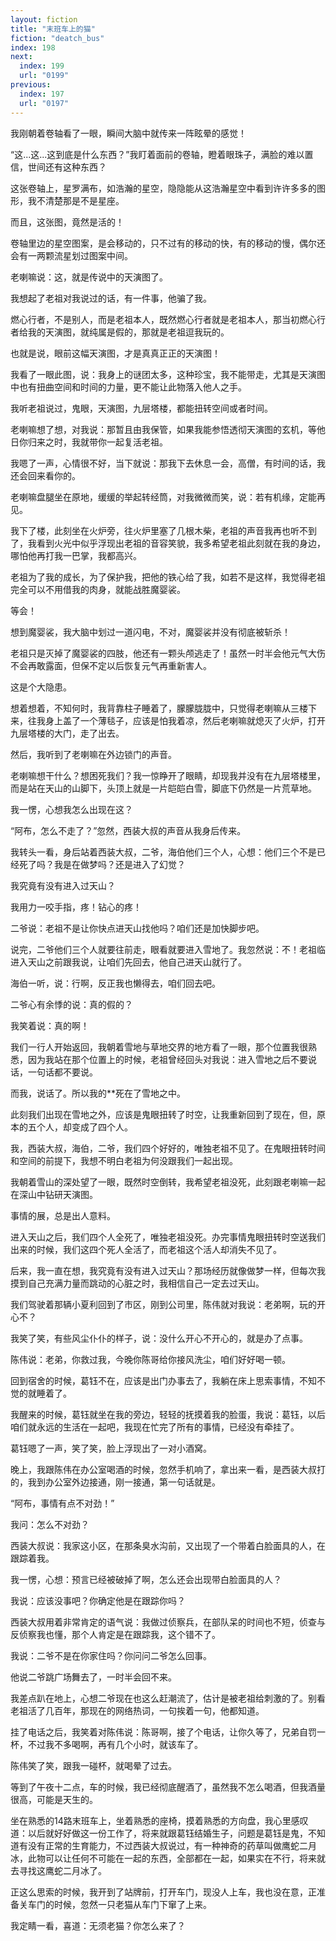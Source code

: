 ```yaml
---
layout: fiction
title: "末班车上的猫"
fiction: "deatch_bus"
index: 198
next:
  index: 199
  url: "0199"
previous:
  index: 197
  url: "0197"
---
```

我刚朝着卷轴看了一眼，瞬间大脑中就传来一阵眩晕的感觉！

“这...这...这到底是什么东西？”我盯着面前的卷轴，瞪着眼珠子，满脸的难以置信，世间还有这种东西？

这张卷轴上，星罗满布，如浩瀚的星空，隐隐能从这浩瀚星空中看到许许多多的图形，我不清楚那是不是星座。

而且，这张图，竟然是活的！

卷轴里边的星空图案，是会移动的，只不过有的移动的快，有的移动的慢，偶尔还会有一两颗流星划过图案中间。

老喇嘛说：这，就是传说中的天演图了。

我想起了老祖对我说过的话，有一件事，他骗了我。

燃心行者，不是别人，而是老祖本人，既然燃心行者就是老祖本人，那当初燃心行者给我的天演图，就纯属是假的，那就是老祖逗我玩的。

也就是说，眼前这幅天演图，才是真真正正的天演图！

我看了一眼此图，说：我身上的谜团太多，这种珍宝，我不能带走，尤其是天演图中也有扭曲空间和时间的力量，更不能让此物落入他人之手。

我听老祖说过，鬼眼，天演图，九层塔楼，都能扭转空间或者时间。

老喇嘛想了想，对我说：那暂且由我保管，如果我能参悟透彻天演图的玄机，等他日你归来之时，我就带你一起复活老祖。

我嗯了一声，心情很不好，当下就说：那我下去休息一会，高僧，有时间的话，我还会回来看你的。

老喇嘛盘腿坐在原地，缓缓的举起转经筒，对我微微而笑，说：若有机缘，定能再见。

我下了楼，此刻坐在火炉旁，往火炉里塞了几根木柴，老祖的声音我再也听不到了，我看到火光中似乎浮现出老祖的音容笑貌，我多希望老祖此刻就在我的身边，哪怕他再打我一巴掌，我都高兴。

老祖为了我的成长，为了保护我，把他的铁心给了我，如若不是这样，我觉得老祖完全可以不用借我的肉身，就能战胜魔婴裟。

等会！

想到魔婴裟，我大脑中划过一道闪电，不对，魔婴裟并没有彻底被斩杀！

老祖只是灭掉了魔婴裟的四肢，他还有一颗头颅逃走了！虽然一时半会他元气大伤不会再敢露面，但保不定以后恢复元气再重新害人。

这是个大隐患。

想着想着，不知何时，我背靠柱子睡着了，朦朦胧胧中，只觉得老喇嘛从三楼下来，往我身上盖了一个薄毯子，应该是怕我着凉，然后老喇嘛就熄灭了火炉，打开九层塔楼的大门，走了出去。

然后，我听到了老喇嘛在外边锁门的声音。

老喇嘛想干什么？想困死我们？我一惊睁开了眼睛，却现我并没有在九层塔楼里，而是站在天山的山脚下，头顶上就是一片皑皑白雪，脚底下仍然是一片荒草地。

我一愣，心想我怎么出现在这？

“阿布，怎么不走了？”忽然，西装大叔的声音从我身后传来。

我转头一看，身后站着西装大叔，二爷，海伯他们三个人，心想：他们三个不是已经死了吗？我是在做梦吗？还是进入了幻觉？

我究竟有没有进入过天山？

我用力一咬手指，疼！钻心的疼！

二爷说：老祖不是让你快点进天山找他吗？咱们还是加快脚步吧。

说完，二爷他们三个人就要往前走，眼看就要进入雪地了。我忽然说：不！老祖临进入天山之前跟我说，让咱们先回去，他自己进天山就行了。

海伯一听，说：行啊，反正我也懒得去，咱们回去吧。

二爷心有余悸的说：真的假的？

我笑着说：真的啊！

我们一行人开始返回，我朝着雪地与草地交界的地方看了一眼，那个位置我很熟悉，因为我站在那个位置上的时候，老祖曾经回头对我说：进入雪地之后不要说话，一句话都不要说。

而我，说话了。所以我的**死在了雪地之中。

此刻我们出现在雪地之外，应该是鬼眼扭转了时空，让我重新回到了现在，但，原本的五个人，却变成了四个人。

我，西装大叔，海伯，二爷，我们四个好好的，唯独老祖不见了。在鬼眼扭转时间和空间的前提下，我想不明白老祖为何没跟我们一起出现。

我朝着雪山的深处望了一眼，既然时空倒转，我希望老祖没死，此刻跟老喇嘛一起在深山中钻研天演图。

事情的展，总是出人意料。

进入天山之后，我们四个人全死了，唯独老祖没死。办完事情鬼眼扭转时空送我们出来的时候，我们这四个死人全活了，而老祖这个活人却消失不见了。

后来，我一直在想，我究竟有没有进入过天山？那场经历就像做梦一样，但每次我摸到自己充满力量而跳动的心脏之时，我相信自己一定去过天山。

我们驾驶着那辆小夏利回到了市区，刚到公司里，陈伟就对我说：老弟啊，玩的开心不？

我笑了笑，有些风尘仆仆的样子，说：没什么开心不开心的，就是办了点事。

陈伟说：老弟，你救过我，今晚你陈哥给你接风洗尘，咱们好好喝一顿。

回到宿舍的时候，葛钰不在，应该是出门办事去了，我躺在床上思索事情，不知不觉的就睡着了。

我醒来的时候，葛钰就坐在我的旁边，轻轻的抚摸着我的脸蛋，我说：葛钰，以后咱们就永远的生活在一起吧，我现在忙完了所有的事情，已经没有牵挂了。

葛钰嗯了一声，笑了笑，脸上浮现出了一对小酒窝。

晚上，我跟陈伟在办公室喝酒的时候，忽然手机响了，拿出来一看，是西装大叔打的，我到办公室外边接通，刚一接通，第一句话就是。

“阿布，事情有点不对劲！”

我问：怎么不对劲？

西装大叔说：我家这小区，在那条臭水沟前，又出现了一个带着白脸面具的人，在跟踪着我。

我一愣，心想：预言已经被破掉了啊，怎么还会出现带白脸面具的人？

我说：应该没事吧？你确定他是在跟踪你吗？

西装大叔用着非常肯定的语气说：我做过侦察兵，在部队呆的时间也不短，侦查与反侦察我也懂，那个人肯定是在跟踪我，这个错不了。

我说：二爷不是在你家住吗？你问问二爷怎么回事。

他说二爷跳广场舞去了，一时半会回不来。

我差点趴在地上，心想二爷现在也这么赶潮流了，估计是被老祖给刺激的了。别看老祖活了几百年，那现在的网络热词，一句挨着一句，他都知道。

挂了电话之后，我笑着对陈伟说：陈哥啊，接了个电话，让你久等了，兄弟自罚一杯，不过我不多喝啊，再有几个小时，就该车了。

陈伟笑了笑，跟我一碰杯，就喝晕了过去。

等到了午夜十二点，车的时候，我已经彻底醒酒了，虽然我不怎么喝酒，但我酒量很高，可能是天生的。

坐在熟悉的14路末班车上，坐着熟悉的座椅，摸着熟悉的方向盘，我心里感叹道：以后就好好做这一份工作了，将来就跟葛钰结婚生子，问题是葛钰是鬼，不知道有没有正常的生育能力，不过西装大叔说过，有一种神奇的药草叫做鹰蛇二月冰，此物可以让任何不可能在一起的东西，全部都在一起，如果实在不行，将来就去寻找这鹰蛇二月冰了。

正这么思索的时候，我开到了站牌前，打开车门，现没人上车，我也没在意，正准备关车门的时候，忽然一只老猫从车门下窜了上来。

我定睛一看，喜道：无须老猫？你怎么来了？
